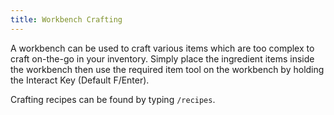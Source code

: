 ```yaml
---
title: Workbench Crafting
---
```


A workbench can be used to craft various items which are too complex to craft
on-the-go in your inventory. Simply place the ingredient items inside the
workbench then use the required item tool on the workbench by holding the
Interact Key (Default F/Enter).

Crafting recipes can be found by typing `/recipes`.
